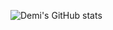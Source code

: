 ![Demi's GitHub stats](https://github-readme-stats.vercel.app/api?username=demigod916&show_icons=true&theme=github_dark)
